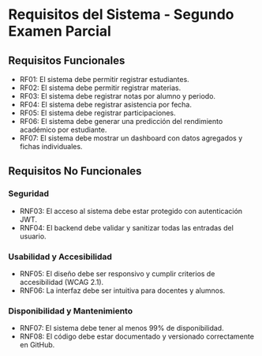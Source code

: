 # Requisitos del Sistema - Segundo Examen Parcial

## Requisitos Funcionales

- RF01: El sistema debe permitir registrar estudiantes.
- RF02: El sistema debe permitir registrar materias.
- RF03: El sistema debe registrar notas por alumno y periodo.
- RF04: El sistema debe registrar asistencia por fecha.
- RF05: El sistema debe registrar participaciones.
- RF06: El sistema debe generar una predicción del rendimiento académico por estudiante.
- RF07: El sistema debe mostrar un dashboard con datos agregados y fichas individuales.

## Requisitos No Funcionales


### Seguridad
- RNF03: El acceso al sistema debe estar protegido con autenticación JWT.
- RNF04: El backend debe validar y sanitizar todas las entradas del usuario.

### Usabilidad y Accesibilidad
- RNF05: El diseño debe ser responsivo y cumplir criterios de accesibilidad (WCAG 2.1).
- RNF06: La interfaz debe ser intuitiva para docentes y alumnos.

### Disponibilidad y Mantenimiento
- RNF07: El sistema debe tener al menos 99% de disponibilidad.
- RNF08: El código debe estar documentado y versionado correctamente en GitHub.
